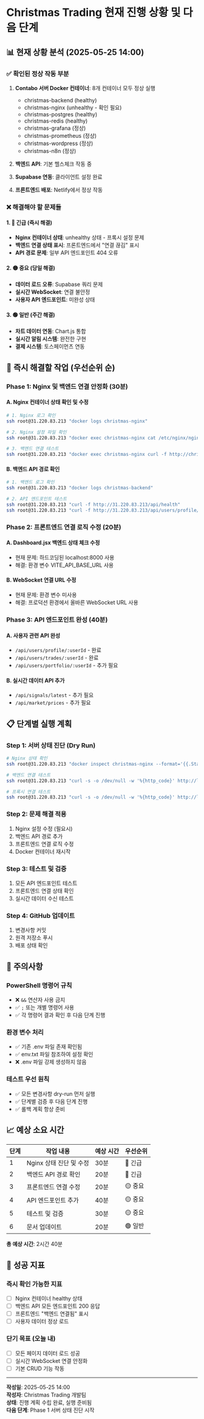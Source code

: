 # Christmas Trading 현재 진행 상황 및 다음 단계

## 📊 현재 상황 분석 (2025-05-25 14:00)

### ✅ 확인된 정상 작동 부분
1. **Contabo 서버 Docker 컨테이너**: 8개 컨테이너 모두 정상 실행
   - christmas-backend (healthy)
   - christmas-nginx (unhealthy - 확인 필요)
   - christmas-postgres (healthy)
   - christmas-redis (healthy)
   - christmas-grafana (정상)
   - christmas-prometheus (정상)
   - christmas-wordpress (정상)
   - christmas-n8n (정상)

2. **백엔드 API**: 기본 헬스체크 작동 중
3. **Supabase 연동**: 클라이언트 설정 완료
4. **프론트엔드 배포**: Netlify에서 정상 작동

### ❌ 해결해야 할 문제들

#### 1. 🔴 긴급 (즉시 해결)
- **Nginx 컨테이너 상태**: unhealthy 상태 - 프록시 설정 문제
- **백엔드 연결 상태 표시**: 프론트엔드에서 "연결 끊김" 표시
- **API 경로 문제**: 일부 API 엔드포인트 404 오류

#### 2. 🟡 중요 (당일 해결)
- **데이터 로드 오류**: Supabase 쿼리 문제
- **실시간 WebSocket**: 연결 불안정
- **사용자 API 엔드포인트**: 미완성 상태

#### 3. 🟢 일반 (주간 해결)
- **차트 데이터 연동**: Chart.js 통합
- **실시간 알림 시스템**: 완전한 구현
- **결제 시스템**: 토스페이먼츠 연동

## 🎯 즉시 해결할 작업 (우선순위 순)

### Phase 1: Nginx 및 백엔드 연결 안정화 (30분)

#### A. Nginx 컨테이너 상태 확인 및 수정
```bash
# 1. Nginx 로그 확인
ssh root@31.220.83.213 "docker logs christmas-nginx"

# 2. Nginx 설정 파일 확인
ssh root@31.220.83.213 "docker exec christmas-nginx cat /etc/nginx/nginx.conf"

# 3. 백엔드 연결 테스트
ssh root@31.220.83.213 "docker exec christmas-nginx curl -f http://christmas-backend:8000/health"
```

#### B. 백엔드 API 경로 확인
```bash
# 1. 백엔드 로그 확인
ssh root@31.220.83.213 "docker logs christmas-backend"

# 2. API 엔드포인트 테스트
ssh root@31.220.83.213 "curl -f http://31.220.83.213/api/health"
ssh root@31.220.83.213 "curl -f http://31.220.83.213/api/users/profile/test"
```

### Phase 2: 프론트엔드 연결 로직 수정 (20분)

#### A. Dashboard.jsx 백엔드 상태 체크 수정
- 현재 문제: 하드코딩된 localhost:8000 사용
- 해결: 환경 변수 VITE_API_BASE_URL 사용

#### B. WebSocket 연결 URL 수정
- 현재 문제: 환경 변수 미사용
- 해결: 프로덕션 환경에서 올바른 WebSocket URL 사용

### Phase 3: API 엔드포인트 완성 (40분)

#### A. 사용자 관련 API 완성
- `/api/users/profile/:userId` - 완료
- `/api/users/trades/:userId` - 완료
- `/api/users/portfolio/:userId` - 추가 필요

#### B. 실시간 데이터 API 추가
- `/api/signals/latest` - 추가 필요
- `/api/market/prices` - 추가 필요

## 📋 단계별 실행 계획

### Step 1: 서버 상태 진단 (Dry Run)
```bash
# Nginx 상태 확인
ssh root@31.220.83.213 "docker inspect christmas-nginx --format='{{.State.Health.Status}}'"

# 백엔드 연결 테스트
ssh root@31.220.83.213 "curl -s -o /dev/null -w '%{http_code}' http://localhost:8000/health"

# 프록시 연결 테스트
ssh root@31.220.83.213 "curl -s -o /dev/null -w '%{http_code}' http://localhost/api/health"
```

### Step 2: 문제 해결 적용
1. Nginx 설정 수정 (필요시)
2. 백엔드 API 경로 추가
3. 프론트엔드 연결 로직 수정
4. Docker 컨테이너 재시작

### Step 3: 테스트 및 검증
1. 모든 API 엔드포인트 테스트
2. 프론트엔드 연결 상태 확인
3. 실시간 데이터 수신 테스트

### Step 4: GitHub 업데이트
1. 변경사항 커밋
2. 원격 저장소 푸시
3. 배포 상태 확인

## 🚨 주의사항

### PowerShell 명령어 규칙
- ❌ `&&` 연산자 사용 금지
- ✅ `;` 또는 개별 명령어 사용
- ✅ 각 명령어 결과 확인 후 다음 단계 진행

### 환경 변수 처리
- ✅ 기존 .env 파일 존재 확인됨
- ✅ env.txt 파일 참조하여 설정 확인
- ❌ .env 파일 강제 생성하지 않음

### 테스트 우선 원칙
- ✅ 모든 변경사항 dry-run 먼저 실행
- ✅ 단계별 검증 후 다음 단계 진행
- ✅ 롤백 계획 항상 준비

## 📈 예상 소요 시간

| 단계 | 작업 내용 | 예상 시간 | 우선순위 |
|------|-----------|-----------|----------|
| 1 | Nginx 상태 진단 및 수정 | 30분 | 🔴 긴급 |
| 2 | 백엔드 API 경로 확인 | 20분 | 🔴 긴급 |
| 3 | 프론트엔드 연결 수정 | 20분 | 🟡 중요 |
| 4 | API 엔드포인트 추가 | 40분 | 🟡 중요 |
| 5 | 테스트 및 검증 | 30분 | 🟡 중요 |
| 6 | 문서 업데이트 | 20분 | 🟢 일반 |

**총 예상 시간**: 2시간 40분

## 🎯 성공 지표

### 즉시 확인 가능한 지표
- [ ] Nginx 컨테이너 healthy 상태
- [ ] 백엔드 API 모든 엔드포인트 200 응답
- [ ] 프론트엔드 "백엔드 연결됨" 표시
- [ ] 사용자 데이터 정상 로드

### 단기 목표 (오늘 내)
- [ ] 모든 페이지 데이터 로드 성공
- [ ] 실시간 WebSocket 연결 안정화
- [ ] 기본 CRUD 기능 작동

---

**작성일**: 2025-05-25 14:00  
**작성자**: Christmas Trading 개발팀  
**상태**: 진행 계획 수립 완료, 실행 준비됨  
**다음 단계**: Phase 1 서버 상태 진단 시작 
